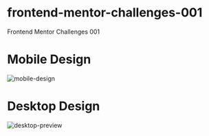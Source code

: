 # frontend-mentor-challenges-001
Frontend Mentor Challenges 001

# Mobile Design

![mobile-design](https://user-images.githubusercontent.com/107635975/216809028-0ae00dce-cd71-474c-8126-76a94700c636.jpg)

# Desktop Design

![desktop-preview](https://user-images.githubusercontent.com/107635975/216809031-9983fea4-9794-44ca-9401-445d78f578ac.jpg)
